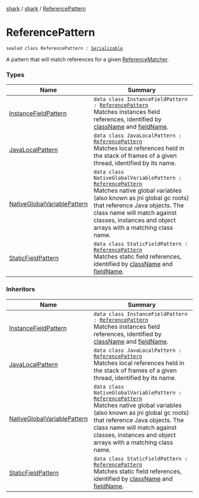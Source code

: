 [shark](../../index.md) / [shark](../index.md) / [ReferencePattern](./index.md)

# ReferencePattern

`sealed class ReferencePattern : `[`Serializable`](https://docs.oracle.com/javase/6/docs/api/java/io/Serializable.html)

A pattern that will match references for a given [ReferenceMatcher](../-reference-matcher/index.md).

### Types

| Name | Summary |
|---|---|
| [InstanceFieldPattern](-instance-field-pattern/index.md) | `data class InstanceFieldPattern : `[`ReferencePattern`](./index.md)<br>Matches instances field references, identified by [className](-instance-field-pattern/class-name.md) and [fieldName](-instance-field-pattern/field-name.md). |
| [JavaLocalPattern](-java-local-pattern/index.md) | `data class JavaLocalPattern : `[`ReferencePattern`](./index.md)<br>Matches local references held in the stack of frames of a given thread, identified by its name. |
| [NativeGlobalVariablePattern](-native-global-variable-pattern/index.md) | `data class NativeGlobalVariablePattern : `[`ReferencePattern`](./index.md)<br>Matches native global variables (also known as jni global gc roots) that reference Java objects. The class name will match against classes, instances and object arrays with a matching class name. |
| [StaticFieldPattern](-static-field-pattern/index.md) | `data class StaticFieldPattern : `[`ReferencePattern`](./index.md)<br>Matches static field references, identified by [className](-static-field-pattern/class-name.md) and [fieldName](-static-field-pattern/field-name.md). |

### Inheritors

| Name | Summary |
|---|---|
| [InstanceFieldPattern](-instance-field-pattern/index.md) | `data class InstanceFieldPattern : `[`ReferencePattern`](./index.md)<br>Matches instances field references, identified by [className](-instance-field-pattern/class-name.md) and [fieldName](-instance-field-pattern/field-name.md). |
| [JavaLocalPattern](-java-local-pattern/index.md) | `data class JavaLocalPattern : `[`ReferencePattern`](./index.md)<br>Matches local references held in the stack of frames of a given thread, identified by its name. |
| [NativeGlobalVariablePattern](-native-global-variable-pattern/index.md) | `data class NativeGlobalVariablePattern : `[`ReferencePattern`](./index.md)<br>Matches native global variables (also known as jni global gc roots) that reference Java objects. The class name will match against classes, instances and object arrays with a matching class name. |
| [StaticFieldPattern](-static-field-pattern/index.md) | `data class StaticFieldPattern : `[`ReferencePattern`](./index.md)<br>Matches static field references, identified by [className](-static-field-pattern/class-name.md) and [fieldName](-static-field-pattern/field-name.md). |
